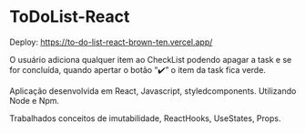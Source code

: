 # ToDoList-React

Deploy: https://to-do-list-react-brown-ten.vercel.app/

O usuário adiciona qualquer item ao CheckList podendo apagar a task e se for concluída, quando apertar o botão “✔️” o item da task fica verde. 

Aplicação desenvolvida em React, Javascript, styledcomponents. Utilizando Node e Npm.

Trabalhados conceitos de imutabilidade, ReactHooks, UseStates, Props. 
